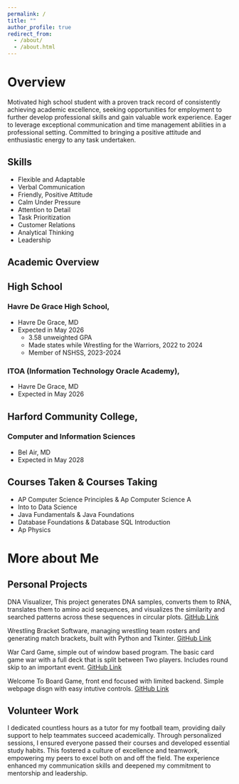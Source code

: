 ```yaml
---
permalink: /
title: ""
author_profile: true
redirect_from: 
  - /about/
  - /about.html
---
```


# Overview
Motivated high school student with a proven track record of 
consistently achieving academic excellence, seeking 
opportunities for employment to further develop 
professional skills and gain valuable work experience. Eager 
to leverage exceptional communication and time 
management abilities in a professional setting. Committed 
to bringing a positive attitude and enthusiastic energy to 
any task undertaken.

## Skills
- Flexible and Adaptable  
- Verbal Communication
- Friendly, Positive Attitude
- Calm Under Pressure
- Attention to Detail
- Task Prioritization
- Customer Relations
- Analytical Thinking
- Leadership

## Academic Overview
## High School
### Havre De Grace High School, 
- Havre De Grace, MD
- Expected in May 2026
  - 3.58 unweighted GPA
  - Made states while Wrestling for the Warriors, 2022 to 2024
  - Member of NSHSS, 2023-2024

### ITOA (Information Technology Oracle Academy), 
- Havre De Grace, MD
- Expected in May 2026

## Harford Community College, 
### Computer and Information Sciences
- Bel Air, MD
- Expected in May 2028

## Courses Taken & Courses Taking
- AP Computer Science Principles & Ap Computer Science A
- Into to Data Science 
- Java Fundamentals & Java Foundations
- Database Foundations & Database SQL Introduction
- Ap Physics

# More about Me
## Personal Projects
DNA Visualizer, This project generates DNA samples, converts them to RNA, translates them to amino acid sequences, and visualizes the similarity and searched patterns across these sequences in circular plots.
[GitHub Link](https://github.com/AydenW359/DNA-Comparison-Data-Visualizer/tree/main)

Wrestling Bracket Software, managing wrestling team rosters and generating match brackets, built with Python and Tkinter.
[GitHub Link](https://github.com/AydenW359/WrestlingBracket/tree/main)

War Card Game, simple out of window based program. The basic card game war with a full deck that is split between Two players. Includes round skip to an important event.
[GitHub Link](https://github.com/AydenW359/WarGame/tree/main)

Welcome To Board Game, front end focused with limited backend. Simple webpage disgn with easy intutive controls.
[GitHub Link](https://github.com/AydenW359/WelcomToFrontEnd/tree/main)

## Volunteer Work
I dedicated countless hours as a tutor for my football team, 
providing daily support to help teammates succeed 
academically. Through personalized sessions, I ensured 
everyone passed their courses and developed essential 
study habits. This fostered a culture of excellence and 
teamwork, empowering my peers to excel both on and off 
the field. The experience enhanced my communication skills 
and deepened my commitment to mentorship and 
leadership.
